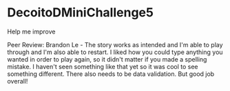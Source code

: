 # DecoitoDMiniChallenge5
Help me improve

Peer Review: Brandon Le - The story works as intended and I'm able to play through and I'm also able to restart. I liked how you could type anything you wanted in order to play again, so it didn't matter if you made a spelling mistake. I haven't seen something like that yet so it was cool to see something different. There also needs to be data validation. But good job overall!

